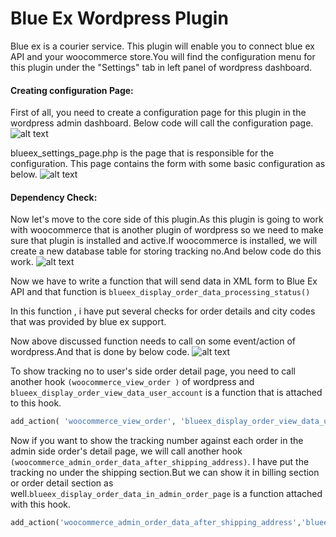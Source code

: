 # Blue Ex Wordpress Plugin
Blue ex is a courier service. This plugin will enable you to connect blue ex API and your woocommerce store.You will find the configuration menu for this plugin under the "Settings" tab in left panel of wordpress dashboard.

#### Creating configuration Page:
First of all, you need to create a configuration page for this plugin in the wordpress admin dashboard.
Below code will call the configuration page.
![alt text](https://github.com/virtualforce/blueex_wordpress_plugin/blob/master/images/configuration.png "call to configuration page")

blueex_settings_page.php is the page that is responsible for the configuration. This page contains the form with some basic configuration as below.
![alt text](https://github.com/virtualforce/blueex_wordpress_plugin/blob/master/images/configuration1.png "configuration page")

#### Dependency Check:
Now let's move to the core side of this plugin.As this plugin is going to work with woocommerce that is another plugin of wordpress so we need to make sure that plugin is installed and active.If woocommerce is installed, we will create a new database table for storing tracking no.And below code do this work.
![alt text](https://github.com/virtualforce/blueex_wordpress_plugin/blob/master/images/woocommerce-check.png "Dependency Check")

Now we have to write a function that will send data in XML form to Blue Ex API and that function is 
`blueex_display_order_data_processing_status()`

In this function , i have put several checks for order details and city codes that was provided by blue ex support.

Now above discussed function needs to call on some event/action of wordpress.And that is done by below code.
![alt text](https://github.com/virtualforce/blueex_wordpress_plugin/blob/master/images/function_call.png "Call to main function")


To show tracking no to user's side order detail page, you need to call another hook `(woocommerce_view_order )` of wordpress and `blueex_display_order_view_data_user_account` is a function that is attached to this hook.

```php
add_action( 'woocommerce_view_order', 'blueex_display_order_view_data_user_account', 30 );
```

Now if you want to show the tracking number against each order in the admin side order's detail page, we will call another hook `(woocommerce_admin_order_data_after_shipping_address)`. I have put the tracking no under the shipping section.But we can show it in billing section or order detail section as well.`blueex_display_order_data_in_admin_order_page` is a function attached with this hook.

```php
add_action('woocommerce_admin_order_data_after_shipping_address','blueex_display_order_data_in_admin_order_page' );
```


